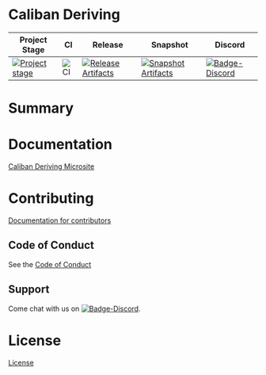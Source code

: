 # Caliban Deriving

| Project Stage | CI | Release | Snapshot | Discord |
| --- | --- | --- | --- | --- |
| [![Project stage][Badge-Stage]][Link-Stage-Page] | ![CI][Badge-CI] | [![Release Artifacts][Badge-SonatypeReleases]][Link-SonatypeReleases] | [![Snapshot Artifacts][Badge-SonatypeSnapshots]][Link-SonatypeSnapshots] | [![Badge-Discord]][Link-Discord] |

# Summary

# Documentation
[Caliban Deriving Microsite](https://zio.github.io/caliban-deriving/)

# Contributing
[Documentation for contributors](https://zio.github.io/caliban-deriving/docs/about/about_contributing)

## Code of Conduct

See the [Code of Conduct](https://zio.github.io/caliban-deriving/docs/about/about_coc)

## Support

Come chat with us on [![Badge-Discord]][Link-Discord].


# License
[License](LICENSE)

[Badge-SonatypeReleases]: https://img.shields.io/nexus/r/https/oss.sonatype.org/dev.zio/caliban-deriving_2.12.svg "Sonatype Releases"
[Badge-SonatypeSnapshots]: https://img.shields.io/nexus/s/https/oss.sonatype.org/dev.zio/caliban-deriving_2.12.svg "Sonatype Snapshots"
[Badge-Discord]: https://img.shields.io/discord/629491597070827530?logo=discord "chat on discord"
[Badge-CI]: https://github.com/zio/caliban-deriving/workflows/CI/badge.svg
[Link-SonatypeReleases]: https://oss.sonatype.org/content/repositories/releases/dev/zio/caliban-deriving_2.12/ "Sonatype Releases"
[Link-SonatypeSnapshots]: https://oss.sonatype.org/content/repositories/snapshots/dev/zio/caliban-deriving_2.12/ "Sonatype Snapshots"
[Link-Discord]: https://discord.gg/2ccFBr4 "Discord"
[Badge-Stage]: https://img.shields.io/badge/Project%20Stage-Development-yellowgreen.svg
[Link-Stage-Page]: https://github.com/zio/zio/wiki/Project-Stages

